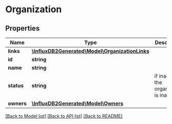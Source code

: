 # Organization

## Properties
Name | Type | Description | Notes
------------ | ------------- | ------------- | -------------
**links** | [**\InfluxDB2Generated\Model\OrganizationLinks**](OrganizationLinks.md) |  | [optional] 
**id** | **string** |  | [optional] 
**name** | **string** |  | 
**status** | **string** | if inactive the organization is inactive. | [optional] [default to 'active']
**owners** | [**\InfluxDB2Generated\Model\Owners**](Owners.md) |  | [optional] 

[[Back to Model list]](../README.md#documentation-for-models) [[Back to API list]](../README.md#documentation-for-api-endpoints) [[Back to README]](../README.md)


